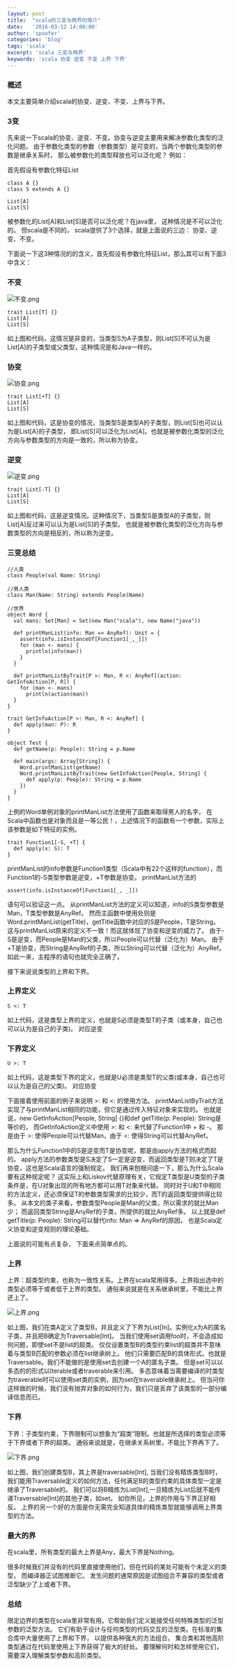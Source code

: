 ```yaml
---
layout: post
title:  "scala的三变与两界的简介"
date:   '2016-03-12 14:00:00'
author: 'spoofer'
categories: 'blog'
tags: 'scala'
excerpt: 'scala 三变与两界'
keywords: 'scala 协变 逆变 不变 上界 下界'
---
```


### 概述

本文主要简单介绍scala的协变、逆变、不变、上界与下界。

<!--more-->

### 3变

先来说一下scala的协变、逆变、不变。协变与逆变主要用来解决参数化类型的泛化问题。
由于参数化类型的参数（参数类型）是可变的，当两个参数化类型的参数是继承关系时， 那么被参数化的类型释放也可以泛化呢？
例如：

首先假设有参数化特征List

```
class A {}
class S extends A {}

List[A]
List[S]
```
被参数化的List[A]和List[S]是否可以泛化呢？在java里， 这种情况是不可以泛化的。
但scala是不同的， scala提供了3个选择，就是上面说的三边： 协变、逆变、不变。

下面说一下这3种情况的的含义，首先假设有参数化特征List，那么其可以有下面3中含义：

### 不变

![不变.png][1]

```
trait List[T] {}
List[A]
List[S]
```

如上图和代码，这情况是非变的，当类型S为A子类型，则List[S]不可认为是List[A]的子类型或父类型，这种情况是和Java一样的。


### 协变

![协变.png][2]

```
trait List[+T] {}
List[A]
List[S]
```

如上图和代码，这是协变的情况，当类型S是类型A的子类型，则List[S]也可以认为是List[A}的子类型，
即List[S]可以泛化为List[A]。也就是被参数化类型的泛化方向与参数类型的方向是一致的，所以称为协变。


### 逆变

![逆变.png][3]

```
trait List[-T] {}
List[A]
List[S]
```

如上图和代码，这是逆变情况。这种情况下，当类型S是类型A的子类型，则List[A]反过来可以认为是List[S]的子类型。
也就是被参数化类型的泛化方向与参数类型的方向是相反的，所以称为逆变。

### 三变总结

```
//人类
class People(val Name: String)

//男人类
class Man(Name: String) extends People(Name)

//世界
object Word {
  val mans: Set[Man] = Set(new Man("scala"), new Name("java"))

  def printManList(info: Man => AnyRef): Unit = {
    assert(info.isInstanceOf[Function1[_,_]])
    for (man <- mans) {
      println(info(man))
    }
  }

  def printManListByTrait[P >: Man, R <: AnyRef](action: GetInfoAction[P, R]) {
    for (man <- mans)
      println(action(man))
  }
}

trait GetInfoAction[P >: Man, R <: AnyRef] {
  def apply(man: P): R
}

object Test {
  def getName(p: People): String = p.Name

  def main(args: Array[String]) {
    Word.printManList(getName)
    Word.printManListByTrait(new GetInfoAction[People, String] {
      def apply(p: People): String = p.Name
    })
  }
}
```

上例的Word单例对象的printManList方法使用了函数来取得男人的名字。
在Scala中函数也是对象而且是一等公民！，上述情况下的函数有一个参数，实际上该参数是如下特征的实例。

```
trait Function1[-S, +T] {  
  def apply(x: S): T  
}  
```

printManList的info参数是Function1类型（Scala中有22个这样的function），而 Function1的-S类型参数是逆变，+T参数是协变。
printManList方法的

```
assert(info.isInstanceOf[Function1[_, _]])
```

语句可以验证这一点。
从printManList方法的定义可以知道，info的S类型参数是Man，T类型参数是AnyRef。
然而主函数中使用处则是Word.printManList(getTitle)，getTitle函数中对应的S是People，T是String。
这与printManList原来的定义不一致！而这就体现了协变和逆变的威力了。
由于-S是逆变，而People是Man的父类，所以People可以代替（泛化为）Man。
由于+T是协变，而String是AnyRef的子类，所以String可以代替（泛化为）AnyRef。
如此一来，主程序的语句也就完全正确了。

接下来说说类型的上界和下界。

### 上界定义

```
S <: T
```

如上代码，这是类型上界的定义，也就是S必须是类型T的子类（或本身，自己也可以认为是自己的子类)。
对应逆变

### 下界定义

```
U >: T
```
如上代码，这是类型下界的定义，也就是U必须是类型T的父类(或本身，自己也可以认为是自己的父类)。
对应协变


下面接着使用前面的例子来说明 >: 和 <: 的使用方法。
printManListByTrait方法实现了与printManList相同的功能，但它是通过传入特征对象来实现的。
也就是说，new GetInfoAction[People, String] {}和def getTitle(p: People): String是等价的，
而GetInfoAction定义中使用 >: 和 <: 来代替了Function1中 + 和 -。
那是由于 >: 使得People可以代替Man，由于 <: 使得String可以代替AnyRef。

那么为什么Function1中的S是逆变而T是协变呢，那是由apply方法的格式而起的。
apply方法的参数类型是S决定了S一定是逆变，而返回类型是T则决定了T是协变，这也是Scala语言的强制规定。
我们再来刨根问底一下，那么为什么Scala要有这种规定呢？
这实际上和Liskov代替原理有关，它规定T类型是U类型的子类条件是，在U对象出现的所有地方都可以用T对象来代替。
同时对于U和T中相同的方法定义，还必须保证T的参数类型需求的比较少，而T的返回类型提供得比较多。
从本文的类子来看，参数类型People是Man的父类，所以需求的就比Man少；
而返回类型String是AnyRef的子类，所提供的就比AnyRef多。
以上就是def getTitle(p: People): String可以替代info: Man => AnyRef的原因，
也是Scala定义协变和逆变规则的理论基础。

上面说的可能有点复杂， 下面来点简单点的。

### 上界

上界：超类型约束，也称为一致性关系。上界在scala常用得多。上界指出选中的类型必须等于或者低于上界的类型。
通俗来说就是在关系继承树里，不能比上界还上了。

![上界.png][4]

如上图，我们在类A定义了类型B，并且定义了下界为List[In]。实例化x为A的匿名子类，并且把B确定为Traversable[Int]。
当我们使用set调用foo时，不会造成如何问题，即使set不是list的超类。
仅仅设置类型B的类型约束list的超类并不意味着与类型B匹配的参数必须在list继承树上。
他们只需要匹配B的具体形式。也就是Traversable。我们不能做的是使用set去创建一个A的匿名子类。
但是set可以以多态的的形式以Iterable或者traverable来引用。
多态意味着当需要编译的时类型为traverable时可以使用set类的实例，因为set在traverable继承树上。
但当问你这样做的时候，我们没有抛弃对象的如何行为，我们只是丢弃了该类型的一部分编译信息而已。

### 下界

下界：子类型约束，下界限制可以想象为“超类”限制。也就是所选择的类型必须等于下界或者下界的超类。
通俗来说就是，在继承关系树里，不能比下界再下了。

![下界.png][5]

如上图，我们创建类型B，其上界是traversable[Int], 当我们没有精炼类型B时，
我们能用Traversable定义的如何方法，任何满足B的类型约束的具体类型一定是继承了Traversable的。
我们可以将B精炼为List[Int],一旦精炼为List后就不能传递Traversable[Int]的其他子类，如set。
如你所见，上界的作用与下界正好相反。
上界的另一个好的方面是你无需完全知道具体的精炼类型就能够调用上界类型的方法。

### 最大的界

在scala里，所有类型的最大上界是Any，最大下界是Nothing。

很多时候我们并没有的代码里直接使用他们，但在代码的某处可能有个未定义的类型， 而编译器正试图推断它。
发生问题的通常原因是试图组合不兼容的类型或者泛型缺少了上或者下界。

### 总结

限定边界的类型在scala里非常有用。它帮助我们定义能接受任何特殊类型的泛型参数的泛型方法。
它们有助于设计与任何类型的代码交互的泛型类。在标准的集合库中大量使用了上界和下界， 以提供各种强大的方法组合。
集合类和其他高阶类型通过在代码里使用上下界获得了极大的好处。
要理解何时和怎样使用它们， 需要深入理解类型参数和高阶类型。


[1]: http://www.spoofer.top/assets/images/2016/03/不变.png
[2]: http://www.spoofer.top/assets/images/2016/03/协变.png
[3]: http://www.spoofer.top/assets/images/2016/03/逆变.png
[4]: http://www.spoofer.top/assets/images/2016/03/上界.png
[5]: http://www.spoofer.top/assets/images/2016/03/下界.png

